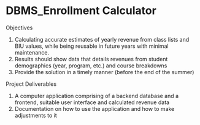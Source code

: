 DBMS_Enrollment Calculator
===============
Objectives

1. Calculating accurate estimates of yearly revenue from class lists and BIU values, while being reusable in future years with minimal maintenance.
2. Results should show data that details revenues from student demographics (year, program, etc.) and course breakdowns 
3. Provide the solution in a timely manner (before the end of the summer)

Project Deliverables

1. A computer application comprising of a backend database and a frontend, suitable user interface and calculated revenue data
2. Documentation on how to use the application and how to make adjustments to it
